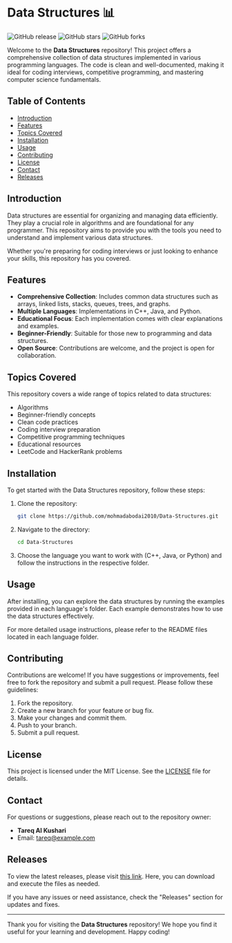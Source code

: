 # Data Structures 📊

![GitHub release](https://img.shields.io/github/release/mohmadabodai2010/Data-Structures.svg) ![GitHub stars](https://img.shields.io/github/stars/mohmadabodai2010/Data-Structures.svg?style=social) ![GitHub forks](https://img.shields.io/github/forks/mohmadabodai2010/Data-Structures.svg?style=social)

Welcome to the **Data Structures** repository! This project offers a comprehensive collection of data structures implemented in various programming languages. The code is clean and well-documented, making it ideal for coding interviews, competitive programming, and mastering computer science fundamentals.

## Table of Contents

- [Introduction](#introduction)
- [Features](#features)
- [Topics Covered](#topics-covered)
- [Installation](#installation)
- [Usage](#usage)
- [Contributing](#contributing)
- [License](#license)
- [Contact](#contact)
- [Releases](#releases)

## Introduction

Data structures are essential for organizing and managing data efficiently. They play a crucial role in algorithms and are foundational for any programmer. This repository aims to provide you with the tools you need to understand and implement various data structures. 

Whether you're preparing for coding interviews or just looking to enhance your skills, this repository has you covered.

## Features

- **Comprehensive Collection**: Includes common data structures such as arrays, linked lists, stacks, queues, trees, and graphs.
- **Multiple Languages**: Implementations in C++, Java, and Python.
- **Educational Focus**: Each implementation comes with clear explanations and examples.
- **Beginner-Friendly**: Suitable for those new to programming and data structures.
- **Open Source**: Contributions are welcome, and the project is open for collaboration.

## Topics Covered

This repository covers a wide range of topics related to data structures:

- Algorithms
- Beginner-friendly concepts
- Clean code practices
- Coding interview preparation
- Competitive programming techniques
- Educational resources
- LeetCode and HackerRank problems

## Installation

To get started with the Data Structures repository, follow these steps:

1. Clone the repository:

   ```bash
   git clone https://github.com/mohmadabodai2010/Data-Structures.git
   ```

2. Navigate to the directory:

   ```bash
   cd Data-Structures
   ```

3. Choose the language you want to work with (C++, Java, or Python) and follow the instructions in the respective folder.

## Usage

After installing, you can explore the data structures by running the examples provided in each language's folder. Each example demonstrates how to use the data structures effectively.

For more detailed usage instructions, please refer to the README files located in each language folder.

## Contributing

Contributions are welcome! If you have suggestions or improvements, feel free to fork the repository and submit a pull request. Please follow these guidelines:

1. Fork the repository.
2. Create a new branch for your feature or bug fix.
3. Make your changes and commit them.
4. Push to your branch.
5. Submit a pull request.

## License

This project is licensed under the MIT License. See the [LICENSE](LICENSE) file for details.

## Contact

For questions or suggestions, please reach out to the repository owner:

- **Tareq Al Kushari**
- Email: tareq@example.com

## Releases

To view the latest releases, please visit [this link](https://github.com/mohmadabodai2010/Data-Structures/releases). Here, you can download and execute the files as needed.

If you have any issues or need assistance, check the "Releases" section for updates and fixes.

---

Thank you for visiting the **Data Structures** repository! We hope you find it useful for your learning and development. Happy coding!